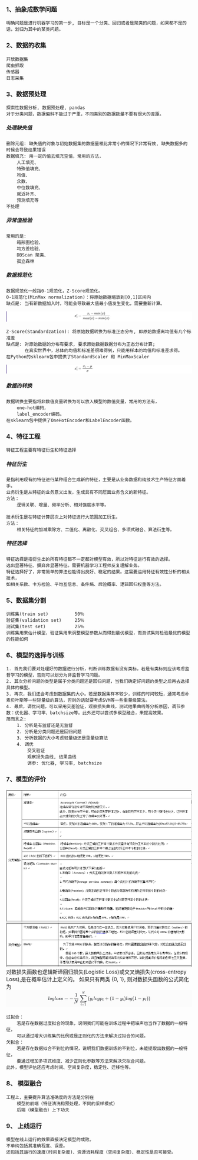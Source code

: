 ### 1、抽象成数学问题
    明确问题是进行机器学习的第一步, 目标是一个分类、回归或者是聚类的问题，如果都不是的话，划归为其中的某类问题。
### 2、数据的收集
    开放数据集
    爬虫抓取
    传感器
    日志采集
### 3、数据预处理
    探索性数据分析, 数据预处理, pandas
    对于分类问题，数据偏斜不能过于严重，不同类别的数据数量不要有很大的差距。
##### 处理缺失值
    删除元组: 缺失值的对象与初始数据集的数据量相比非常小的情况下非常有效, 缺失数据多的时候会导致结果错误
    数据填充: 用一定的值去填充空值，常用的方法，
        人工填充、
        特殊值填充、
        均值、
        众数、
        中位数填充、
        就近补齐、
        预测填充等
    不处理
##### 异常值检验
    常用的是: 
        箱形图检验、
        均方差检验、
        DBScan 聚类、
        孤立森林
##### 数据规范化
    数据规范化一般指0-1规范化，Z-Score规范化。
    0-1规范化(MinMax normalization)：将原始数据缩放到[0,1]区间内
    缺点是: 当有新数据加入时，可能会导致最大值最小值发生变化，需要重新计算。
![最大最小值归一化](img/最大最小值归一化.jpg)

    Z-Score(Standardzation): 将原始数据转换为标准正态分布, 即原始数据离均值有几个标准差
    缺点是: 对原始数据的分布有要求, 要求原始数据数据分布为正态分布计算; 
           在真实世界中，总体的均值和标准差很难得到，只能用样本的均值和标准差求得。
    在Python的sklearn包中提供了StandardScaler 和 MinMaxScaler
![标准差归一化](img/标准差归一化.jpg)
##### 数据的转换
    数据转换主要指将非数值变量转换为可以放入模型的数值变量，常用的方法有，
        one-hot编码，
        label_encoder编码。
    在sklearn包中提供了OneHotEncoder和LabelEncoder函数。

### 4、特征工程
    特征工程主要有特征衍生和特征选择
##### 特征衍生
    是指利用现有的特征进行某种组合生成新的特征，主要是从业务数据和纯技术生产特征方面着手。
    业务衍生是从特征的业务意义出发，生成具有不同层面业务含义的新特征。
    方法：
        逻辑关联、增量、频率分析、相对强度水平等。
    
    技术衍生是在特征计算层次上对特征进行大范围加工衍生。
    方法：
        相关特征的加减乘除方、二值化、离散化、交叉组合、多项式融合、算法衍生等。
##### 特征选择
    特征选择是指衍生出的所有特征都不一定都对模型有效，所以对特征进行有效的选择。
    选出显著特征、摒弃非显著特征。需要机器学习工程师反复理解业务。
    特征选择好了，非常简单的算法也能得出良好、稳定的结果。这需要运用特征有效性分析的相关技术，
    如相关系数、卡方检验、平均互信息、条件熵、后验概率、逻辑回归权重等方法。

### 5、数据集分割
    训练集(train set)          50％
    验证集(validation set)     25％
    测试集(test set)           25％
    训练集用来估计模型，验证集用来调整模型参数从而得到最优模型，而测试集则检验最优的模型的性能如何
    
### 6、模型的选择与训练
    1. 首先我们要对处理好的数据进行分析，判断训练数据有没有类标，若是有类标则应该考虑监督学习的模型，否则可以划分为非监督学习问题。
    2. 其次分析问题的类型是属于分类问题还是回归问题，当我们确定好问题的类型之后再去选择具体的模型。
    3. 再次，我们还会考虑到数据集的大小。若是数据集样本较少，训练的时间较短，通常考虑朴素贝叶斯等一些轻量级的算法，否则的话就要考虑SVM等一些重量级算法。
    4. 最后，调优问题，可以采用交差验证，观察损失曲线，测试结果曲线等分析原因，调节参数：优化器、学习率、batchsize等。此外还可以尝试多模型融合，来提高效果。
    简而言之: 
        1. 分析是有监督还是无监督
        2. 分析是分类问题还是回归问题
        3. 分析数据的大小考虑轻量级还是重量级算法
        4. 调优
            交叉验证
            观察损失曲线, 结果曲线
            调参: 优化器, 学习率, batchsize

### 7、模型的评价
![模型的评估](img/分类模型的评估.jpg)
![回归模型的评估](img/回归模型的评估.jpg)
    对数损失函数也逻辑斯谛回归损失(Logistic Loss)或交叉熵损失(cross-entropy Loss),是在概率估计上定义的。
    如果只有两类 {0, 1}, 则对数损失函数的公式简化为
![逻辑回归二分类损失函数](img/逻辑回归二分类损失函数.jpg)

    过拟合：
        若是存在数据过度拟合的现象，说明我们可能在训练过程中把噪声也当作了数据的一般特征，
        可以通过增大训练集的比例或是正则化的方法来解决过拟合的问题。
    欠拟合：
        若是存在数据拟合不到位的情况，说明我们数据训练的不到位，未能提取出数据的一般特征，
        要通过增加多项式维度、减少正则化参数等方法来解决欠拟合问题。
    此外，模型评估还应考虑时间、空间复杂度，稳定性、迁移性等。
### 8、 模型融合
    工程上，主要提升算法准确度的方法是分别在
        模型的前端（特征清洗和预处理，不同的采样模式）
        后端（模型融合）上下功夫

### 9、 上线运行
    模型在线上运行的效果直接决定模型的成败。
    不单纯包括其准确程度、误差。
    还包括其运行的速度(时间复杂度)、资源消耗程度（空间复杂度）、稳定性是否可接受。
